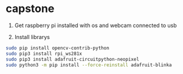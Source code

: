 # capstone
1. Get raspberry pi installed with os and webcam connected to usb

2. Install librarys
```bash
sudo pip install opencv-contrib-python
sudo pip3 install rpi_ws281x 
sudo pip3 install adafruit-circuitpython-neopixel
sudo python3 -m pip install --force-reinstall adafruit-blinka
```

